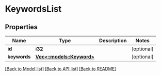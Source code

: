 # KeywordsList

## Properties

Name | Type | Description | Notes
------------ | ------------- | ------------- | -------------
**id** | **i32** |  | [optional] 
**keywords** | [**Vec<::models::Keyword>**](Keyword.md) |  | [optional]

[[Back to Model list]](../README.md#documentation-for-models) [[Back to API list]](../README.md#documentation-for-api-endpoints) [[Back to README]](../README.md)


